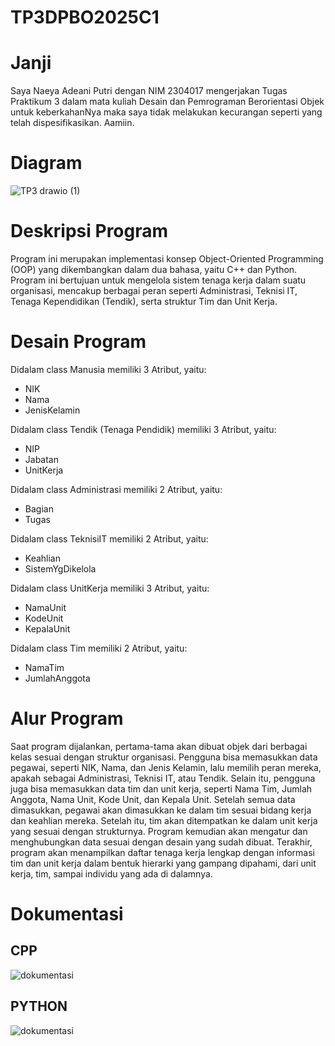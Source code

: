 # TP3DPBO2025C1
# Janji
Saya Naeya Adeani Putri dengan NIM 2304017 mengerjakan Tugas Praktikum 3 dalam mata kuliah Desain dan Pemrograman Berorientasi Objek untuk keberkahanNya maka saya tidak melakukan kecurangan seperti yang telah dispesifikasikan. Aamiin.

# Diagram
![TP3 drawio (1)](https://github.com/user-attachments/assets/46ce4baf-73db-4291-945c-c1e6b9fbf0f2)

# Deskripsi Program
Program ini merupakan implementasi konsep Object-Oriented Programming (OOP) yang dikembangkan dalam dua bahasa, yaitu C++ dan Python. Program ini bertujuan untuk mengelola sistem tenaga kerja dalam suatu organisasi, mencakup berbagai peran seperti Administrasi, Teknisi IT, Tenaga Kependidikan (Tendik), serta struktur Tim dan Unit Kerja.

# Desain Program

Didalam  class Manusia memiliki 3 Atribut, yaitu:
- NIK
- Nama
- JenisKelamin

Didalam  class Tendik (Tenaga Pendidik) memiliki 3 Atribut, yaitu:
- NIP
- Jabatan
- UnitKerja

Didalam  class Administrasi memiliki 2 Atribut, yaitu:
- Bagian
- Tugas

Didalam  class TeknisiIT memiliki 2 Atribut, yaitu:
- Keahlian
- SistemYgDikelola

Didalam  class UnitKerja memiliki 3 Atribut, yaitu:
- NamaUnit
- KodeUnit
- KepalaUnit

Didalam  class Tim memiliki 2 Atribut, yaitu:
- NamaTim
- JumlahAnggota

# Alur Program
Saat program dijalankan, pertama-tama akan dibuat objek dari berbagai kelas sesuai dengan struktur organisasi. Pengguna bisa memasukkan data pegawai, seperti NIK, Nama, dan Jenis Kelamin, lalu memilih peran mereka, apakah sebagai Administrasi, Teknisi IT, atau Tendik. Selain itu, pengguna juga bisa memasukkan data tim dan unit kerja, seperti Nama Tim, Jumlah Anggota, Nama Unit, Kode Unit, dan Kepala Unit. Setelah semua data dimasukkan, pegawai akan dimasukkan ke dalam tim sesuai bidang kerja dan keahlian mereka. 
Setelah itu, tim akan ditempatkan ke dalam unit kerja yang sesuai dengan strukturnya. Program kemudian akan mengatur dan menghubungkan data sesuai dengan desain yang sudah dibuat. Terakhir, program akan menampilkan daftar tenaga kerja lengkap dengan informasi tim dan unit kerja dalam bentuk hierarki yang gampang dipahami, dari unit kerja, tim, sampai individu yang ada di dalamnya.

# Dokumentasi

## CPP
![dokumentasi](https://github.com/user-attachments/assets/3a3f6f0a-57ce-4846-beec-1168d25b2f7c)

## PYTHON
![dokumentasi](https://github.com/user-attachments/assets/9db33bd2-28ea-404e-8573-9b46c1da38f2)
